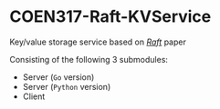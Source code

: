 # COEN317-Raft-KVService

Key/value storage service based on *[Raft](https://raft.github.io/raft.pdf)* paper

Consisting of the following 3 submodules:

- Server (`Go` version)
- Server (`Python` version)
- Client
